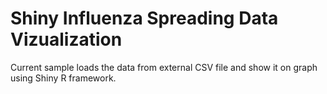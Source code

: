 Shiny Influenza Spreading Data Vizualization
============================================

Current sample loads the data from external CSV file and show it on graph using Shiny R framework.

